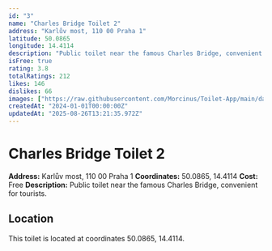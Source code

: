 ```yaml
---
id: "3"
name: "Charles Bridge Toilet 2"
address: "Karlův most, 110 00 Praha 1"
latitude: 50.0865
longitude: 14.4114
description: "Public toilet near the famous Charles Bridge, convenient for tourists."
isFree: true
rating: 3.8
totalRatings: 212
likes: 146
dislikes: 66
images: ["https://raw.githubusercontent.com/Morcinus/Toilet-App/main/data/images/toilet-3-edit-1756214495395.jpg?token=AHIFSBUXKJENEYNNO4IMOO3IVW2RW"]
createdAt: "2024-01-01T00:00:00Z"
updatedAt: "2025-08-26T13:21:35.972Z"
---
```


# Charles Bridge Toilet 2

**Address:** Karlův most, 110 00 Praha 1
**Coordinates:** 50.0865, 14.4114
**Cost:** Free
**Description:** Public toilet near the famous Charles Bridge, convenient for tourists.

## Location
This toilet is located at coordinates 50.0865, 14.4114.
